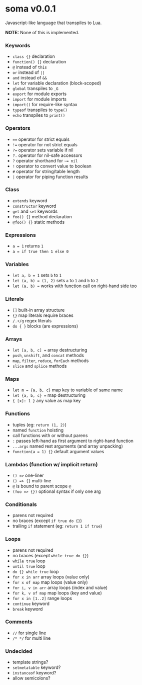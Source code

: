 # soma v0.0.1

Javascript-like language that transpiles to Lua.

**NOTE:** None of this is implemented.

### Keywords
- `class {}` declaration
- `function() {}` declaration
- `@` instead of `this`
- `or` instead of `||`
- `and` instead of `&&`
- `let` for variable declaration (block-scoped)
- `global` transpiles to `_G`
- `export` for module exports
- `import` for module imports
- `import()` for require-like syntax
- `typeof` transpiles to `type()`
- `echo` transpiles to `print()`

### Operators
- `==` operator for strict equals
- `!=` operator for not strict equals
- `?=` operator sets variable if nil
- `?.` operator for nil-safe accessors
- `?` operator shorthand for `~= nil`
- `!` operator to convert value to boolean
- `#` operator for string/table length
- `|` operator for piping function results

### Class
- `extends` keyword
- `constructor` keyword
- `get` and `set` keywords
- `foo() {}` method declaration
- `@foo() {}` static methods

### Expressions
- `a = 1` returns `1`
- `a = if true then 1 else 0`

### Variables
- `let a, b = 1` sets `b` to `1`
- `let (a, b) = (1, 2)` sets `a` to `1` and `b` to `2`
- `let (a, b) =` works with function call on right-hand side too

### Literals
- `[]` built-in array structure
- `{}` map literals require braces
- `/.+/g` regex literals
- `do { }` blocks (are expressions)

### Arrays
- `let [a, b, c] =` array destructuring
- `push`, `unshift`, and `concat` methods
- `map`, `filter`, `reduce`, `forEach` methods
- `slice` and `splice` methods

### Maps
- `let m = {a, b, c}` map key to variable of same name
- `let {a, b, c} =` map destructuring
- `{ [x]: 1 }` any value as map key

### Functions
- tuples (eg: `return (1, 2)`)
- named `function` hoisting
- call functions with or without parens
- `:` passes left-hand as first argument to right-hand function
- `...args` named rest arguments (and array unpacking)
- `function(a = 1) {}` default argument values

### Lambdas (function w/ implicit return)
- `() =>` one-liner
- `() => {}` multi-line
- `@` is bound to parent scope `@`
- `(foo => {})` optional syntax if only one arg

### Conditionals
- parens not required
- no braces (except `if true do {}`)
- trailing `if` statement (eg: `return 1 if true`)

### Loops
- parens not required
- no braces (except `while true do {}`)
- `while true` loop
- `until true` loop
- `do {} while true` loop
- `for x in arr` array loops (value only)
- `for x of map` map loops (value only)
- `for i, v in arr` array loops (index and value)
- `for k, v of map` map loops (key and value)
- `for x in [1..2]` range loops
- `continue` keyword
- `break` keyword

### Comments
- `//` for single line
- `/* */` for multi line

### Undecided
- template strings?
- `setmetatable` keyword?
- `instanceof` keyword?
- allow semicolons?

